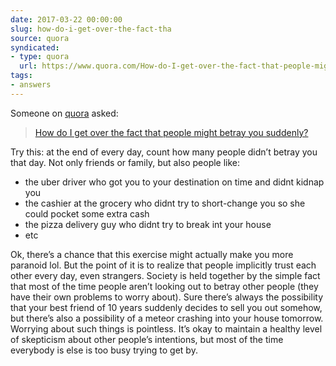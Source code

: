 ```yaml
---
date: 2017-03-22 00:00:00
slug: how-do-i-get-over-the-fact-tha
source: quora
syndicated:
- type: quora
  url: https://www.quora.com/How-do-I-get-over-the-fact-that-people-might-betray-you-suddenly/answer/Roy-Tang
tags:
- answers
---
```


Someone on [quora](https://quora.com) asked:

> [How do I get over the fact that people might betray you suddenly?](https://www.quora.com/How-do-I-get-over-the-fact-that-people-might-betray-you-suddenly/answer/Roy-Tang)


Try this: at the end of every day, count how many people didn’t betray you that day. Not only friends or family, but also people like:</p><ul><li>the uber driver who got you to your destination on time and didnt kidnap you</li><li>the cashier at the grocery who didnt try to short-change you so she could pocket some extra cash</li><li>the pizza delivery guy who didnt try to break int your house</li><li>etc</li></ul><p class="ui_qtext_para u-ltr u-text-align--start">Ok, there’s a chance that this exercise might actually make you more paranoid lol. But the point of it is to realize that people implicitly trust each other every day, even strangers. Society is held together by the simple fact that most of the time people aren’t looking out to betray other people (they have their own problems to worry about). Sure there’s always the possibility that your best friend of 10 years suddenly decides to sell you out somehow, but there’s also a possibility of a meteor crashing into your house tomorrow. Worrying about such things is pointless. It’s okay to maintain a healthy level of skepticism about other people’s intentions, but most of the time everybody is else is too busy trying to get by.